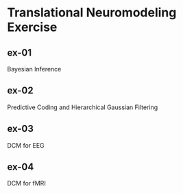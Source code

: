 # Translational Neuromodeling Exercise

## ex-01
Bayesian Inference

## ex-02
Predictive Coding and Hierarchical Gaussian Filtering

## ex-03
DCM for EEG

## ex-04
DCM for fMRI
